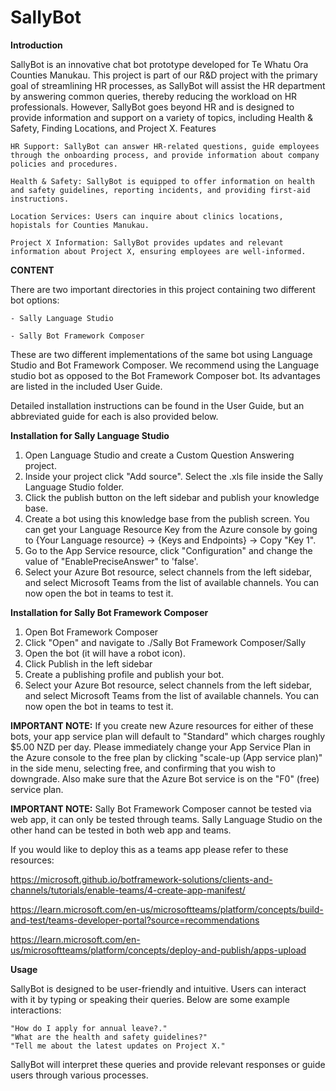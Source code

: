# SallyBot

**Introduction**

SallyBot is an innovative chat bot prototype developed for Te Whatu Ora Counties Manukau. This project is part of our R&D project with the primary goal of streamlining HR processes, as SallyBot will assist the HR department by answering common queries, thereby reducing the workload on HR professionals. However, SallyBot goes beyond HR and is designed to provide information and support on a variety of topics, including Health & Safety, Finding Locations, and Project X.
Features

    HR Support: SallyBot can answer HR-related questions, guide employees through the onboarding process, and provide information about company policies and procedures.

    Health & Safety: SallyBot is equipped to offer information on health and safety guidelines, reporting incidents, and providing first-aid instructions.

    Location Services: Users can inquire about clinics locations, hopistals for Counties Manukau.

    Project X Information: SallyBot provides updates and relevant information about Project X, ensuring employees are well-informed.

**CONTENT**

There are two important directories in this project containing two different bot options:

    - Sally Language Studio

    - Sally Bot Framework Composer 

These are two different implementations of the same bot using Language Studio and Bot Framework Composer. 
We recommend using the Language studio bot as opposed to the Bot Framework Composer bot. Its advantages are listed in the included User Guide.

Detailed installation instructions can be found in the User Guide, but an abbreviated guide for each is also provided below.

**Installation for Sally Language Studio**
1. Open Language Studio and create a Custom Question Answering project.
2. Inside your project click "Add source". Select the .xls file inside the Sally Language Studio folder.
3. Click the publish button on the left sidebar and publish your knowledge base.
4. Create a bot using this knowledge base from the publish screen. You can get your Language Resource Key from the Azure console by going to {Your Language resource} -> {Keys and Endpoints} -> Copy "Key 1".
5. Go to the App Service resource, click "Configuration" and change the value of "EnablePreciseAnswer" to 'false'.
6. Select your Azure Bot resource, select channels from the left sidebar, and select Microsoft Teams from the list of available channels. You can now open the bot in teams to test it.

**Installation for Sally Bot Framework Composer**
1. Open Bot Framework Composer
2. Click "Open" and navigate to ./Sally Bot Framework Composer/Sally
3. Open the bot (it will have a robot icon).
4. Click Publish in the left sidebar
5. Create a publishing profile and publish your bot.
6. Select your Azure Bot resource, select channels from the left sidebar, and select Microsoft Teams from the list of available channels. You can now open the bot in teams to test it.

**IMPORTANT NOTE:** If you create new Azure resources for either of these bots, your app service plan will default to "Standard" which charges roughly $5.00 NZD per day. Please immediately change your App Service Plan in the Azure console to the free plan by clicking "scale-up (App service plan)" in the side menu, selecting free, and confirming that you wish to downgrade. Also make sure that the Azure Bot service is on the "F0" (free) service plan.
 
**IMPORTANT NOTE:** Sally Bot Framework Composer cannot be tested via web app, it can only be tested through teams. Sally Language Studio on the other hand can be tested in both web app and teams.

If you would like to deploy this as a teams app please refer to these resources:
   
https://microsoft.github.io/botframework-solutions/clients-and-channels/tutorials/enable-teams/4-create-app-manifest/ 

https://learn.microsoft.com/en-us/microsoftteams/platform/concepts/build-and-test/teams-developer-portal?source=recommendations

https://learn.microsoft.com/en-us/microsoftteams/platform/concepts/deploy-and-publish/apps-upload 
    
**Usage**

SallyBot is designed to be user-friendly and intuitive. Users can interact with it by typing or speaking their queries. Below are some example interactions:

    "How do I apply for annual leave?."
    "What are the health and safety guidelines?"
    "Tell me about the latest updates on Project X."

SallyBot will interpret these queries and provide relevant responses or guide users through various processes.
